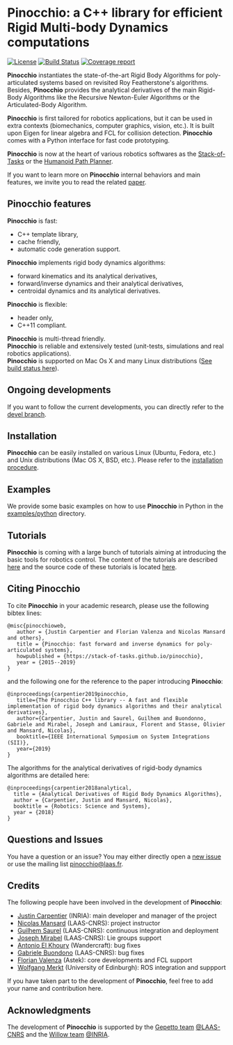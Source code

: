 Pinocchio: a C++ library for efficient Rigid Multi-body Dynamics computations
===========

[![License](https://img.shields.io/badge/License-BSD%202--Clause-green.svg)](https://opensource.org/licenses/BSD-2-Clause)
[![Build Status](https://travis-ci.org/stack-of-tasks/pinocchio.svg?branch=devel)](https://travis-ci.org/stack-of-tasks/pinocchio)
[![Coverage report](https://gepgitlab.laas.fr/stack-of-tasks/pinocchio/badges/master/coverage.svg?job=doc-coverage)](http://projects.laas.fr/gepetto/doc/stack-of-tasks/pinocchio/master/coverage/)

**Pinocchio** instantiates the state-of-the-art Rigid Body Algorithms for poly-articulated systems based on revisited Roy Featherstone's algorithms.
Besides, **Pinocchio** provides the analytical derivatives of the main Rigid-Body Algorithms like the Recursive Newton-Euler Algorithms or the Articulated-Body Algorithm.

**Pinocchio** is first tailored for robotics applications, but it can be used in extra contexts (biomechanics, computer graphics, vision, etc.).
It is built upon Eigen for linear algebra and FCL for collision detection. **Pinocchio** comes with a Python interface for fast code prototyping.

**Pinocchio** is now at the heart of various robotics softwares as the [Stack-of-Tasks](http://stack-of-tasks.github.io) or the [Humanoid Path Planner](https://humanoid-path-planner.github.io/hpp-doc).

If you want to learn more on **Pinocchio** internal behaviors and main features, we invite you to read the related [paper](https://hal-laas.archives-ouvertes.fr/hal-01866228).

## Pinocchio features

**Pinocchio** is fast:

   - C++ template library,
   - cache friendly,
   - automatic code generation support.

**Pinocchio** implements rigid body dynamics algorithms:

   - forward kinematics and its analytical derivatives,
   - forward/inverse dynamics and their analytical derivatives,
   - centroidal dynamics and its analytical derivatives.

**Pinocchio** is flexible:

   - header only,
   - C++11 compliant.

**Pinocchio** is multi-thread friendly.  
**Pinocchio** is reliable and extensively tested (unit-tests, simulations and real robotics applications).  
**Pinocchio** is supported on Mac Os X and many Linux distributions ([See build status here](http://robotpkg.openrobots.org/rbulk/robotpkg/math/pinocchio/index.html)).

## Ongoing developments

If you want to follow the current developments, you can directly refer to the [devel branch](https://github.com/stack-of-tasks/pinocchio/tree/devel).

## Installation

**Pinocchio** can be easily installed on various Linux (Ubuntu, Fedora, etc.) and Unix distributions (Mac OS X, BSD, etc.). Please refer to the [installation procedure](http://stack-of-tasks.github.io/pinocchio/download.html).

## Examples

We provide some basic examples on how to use **Pinocchio** in Python in the [examples/python](./examples/python/README.md) directory.

## Tutorials

**Pinocchio** is coming with a large bunch of tutorials aiming at introducing the basic tools for robotics control.
The content of the tutorials are described [here](http://projects.laas.fr/gepetto/index.php/Teach/Supaero2018) and the source code of these tutorials is located [here](https://github.com/stack-of-tasks/pinocchio-tutorials).

## Citing Pinocchio

To cite **Pinocchio** in your academic research, please use the following bibtex lines:
```
@misc{pinocchioweb,
   author = {Justin Carpentier and Florian Valenza and Nicolas Mansard and others},
   title = {Pinocchio: fast forward and inverse dynamics for poly-articulated systems},
   howpublished = {https://stack-of-tasks.github.io/pinocchio},
   year = {2015--2019}
}
```
and the following one for the reference to the paper introducing **Pinocchio**:
```
@inproceedings{carpentier2019pinocchio,
   title={The Pinocchio C++ library -- A fast and flexible implementation of rigid body dynamics algorithms and their analytical derivatives},
   author={Carpentier, Justin and Saurel, Guilhem and Buondonno, Gabriele and Mirabel, Joseph and Lamiraux, Florent and Stasse, Olivier and Mansard, Nicolas},
   booktitle={IEEE International Symposium on System Integrations (SII)},
   year={2019}
}
```

The algorithms for the analytical derivatives of rigid-body dynamics algorithms are detailed here:
```
@inproceedings{carpentier2018analytical,
  title = {Analytical Derivatives of Rigid Body Dynamics Algorithms},
  author = {Carpentier, Justin and Mansard, Nicolas},
  booktitle = {Robotics: Science and Systems},
  year = {2018}
}
```

## Questions and Issues

You have a question or an issue? You may either directly open a [new issue](https://github.com/stack-of-tasks/pinocchio/issues) or use the mailing list <pinocchio@laas.fr>.

## Credits

The following people have been involved in the development of **Pinocchio**:

- [Justin Carpentier](https://jcarpent.github.io) (INRIA): main developer and manager of the project
- [Nicolas Mansard](http://projects.laas.fr/gepetto/index.php/Members/NicolasMansard) (LAAS-CNRS): project instructor
- [Guilhem Saurel](http://projects.laas.fr/gepetto/index.php/Members/GuilhemSaurel) (LAAS-CNRS): continuous integration and deployment
- [Joseph Mirabel](http://jmirabel.github.io/) (LAAS-CNRS): Lie groups support
- [Antonio El Khoury](https://www.linkedin.com/in/antonioelkhoury) (Wandercraft): bug fixes
- [Gabriele Buondono](http://projects.laas.fr/gepetto/index.php/Members/GabrieleBuondonno) (LAAS-CNRS): bug fixes
- [Florian Valenza](https://fr.linkedin.com/in/florian-valenza-1b274082) (Astek): core developments and FCL support
- [Wolfgang Merkt](http://www.wolfgangmerkt.com/) (University of Edinburgh): ROS integration and suppport

If you have taken part to the development of **Pinocchio**, feel free to add your name and contribution here.

## Acknowledgments

The development of **Pinocchio** is supported by the [Gepetto team](http://projects.laas.fr/gepetto/) [@LAAS-CNRS](http://www.laas.fr) and the [Willow team](https://www.di.ens.fr/willow/) [@INRIA](http://www.inria.fr).

